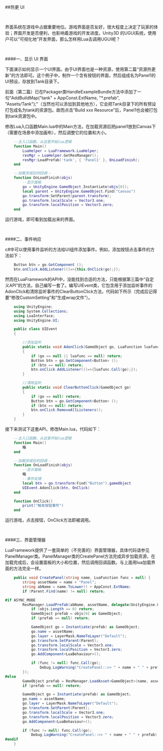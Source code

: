 ##热更 UI

&emsp;

界面系统在游戏中占据重要地位。游戏界面是否友好，很大程度上决定了玩家的体验；界面开发是否便利，也影响着游戏的开发进度。Unity3D 的UGUI系统，使用户可以“可视化地”开发界面，那么怎样用Lua去调用UGUI呢？

&emsp;

####一、显示 UI 界面

下面演示如何显示一个UI界面。由于UI界面也是一种资源，使用第二篇“资源热更新”的方法即可。这个例子中，制作一个含有按钮的界面，然后组成名为Panel1的UI预设，存放到Tank目录下。

前面（第二篇）已在Packager类HandleExampleBundle方法中添加了一句“AddBuildMap("tank" + AppConst.ExtName, "*.prefab", "Assets/Tank");”（当然也可以添加到其他地方），它会把Tank目录下的所有预设打包成名为tank的资源包。故而点击“Build xxx Resource”后，Panel1也会被打包到tank资源包中。

修改Lua入口函数Main.lua中的Main方法，在加载资源后把panel1放到Canvas下（需要在场景中添加画布），然后调整它的位置和大小。

```lua
    --主入口函数。从这里开始lua逻辑
    function Main()
        LuaHelper = LuaFramework.LuaHelper;
        resMgr = LuaHelper.GetResManager();
        resMgr:LoadPrefab('tank', { 'Panel1' }, OnLoadFinish);
    end

    --加载完成后的回调--
    function OnLoadFinish(objs)
        --显示面板
        go = UnityEngine.GameObject.Instantiate(objs[0]);
        local parent = UnityEngine.GameObject.Find("Canvas")
        go.transform:SetParent(parent.transform);
        go.transform.localScale = Vector3.one;
        go.transform.localPosition = Vector3.zero;
    end
```

运行游戏，即可看到加载出来的界面。

&emsp;

####二、事件响应

c#中可以使用事件监听的方法给UI组件添加事件。例如，添加按钮点击事件的方法如下：

```csharp
    Button btn = go.GetComponent ();
    btn.onClick.AddListener(()=>{this.OnClick(go);});
```

然而在LuaFramework的API中，没能找到合适的方法，只能根据第三篇中“自定义API”的方法，自己编写一套了。编写UIEvent类，它包含用于添加监听事件的AdonClick和清除监听事件的ClearButtonClick方法，代码如下所示（完成后记得要“修改CustomSetting”和“生成wrap文件”）。

```csharp
    using UnityEngine;
    using System.Collections;
    using LuaInterface;
    using UnityEngine.UI;

    public class UIEvent 
    {

        //添加监听
        public static void AdonClick(GameObject go, LuaFunction luafunc) 
        {
            if (go == null || luafunc == null) return;
            Button btn = go.GetComponent<Button> ();
            if (btn == null) return;
            btn.onClick.AddListener(()=>{luafunc.Call(go);});
        }

        //清除监听
        public static void ClearButtonClick(GameObject go) 
        {
            if (go == null) return;
            Button btn = go.GetComponent<Button> ();
            if (btn == null) return;
            btn.onClick.RemoveAllListeners();
        }
    }
```

接下来测试下这套API，修改Main.lua，代码如下：

```lua
    --主入口函数。从这里开始lua逻辑
    function Main()                                        
        略
    end

    --加载完成后的回调--
    function OnLoadFinish(objs)
        --显示面板
        略
        --事件处理
        local btn = go.transform:Find("Button").gameObject
        UIEvent.AdonClick(btn, OnClick)
    end

    function OnClick()
        print("触发按钮事件")
    end
```

运行游戏，点击按钮，OnClick方法即被调用。

&emsp;

####三、界面管理器

LuaFramework提供了一套简单的（不完善的）界面管理器，具体代码请参见PanelManager类。PanelManager类的CreatePanel方法完成异步加载资源，在加载完成后，会设置面板的大小和位置，然后调用回调函数。与上面用lua加载界面的方法完全一样。

```csharp
    public void CreatePanel(string name, LuaFunction func = null) {
        string assetName = name + "Panel";
        string abName = name.ToLower() + AppConst.ExtName;
        if (Parent.Find(name) != null) return;

#if ASYNC_MODE
        ResManager.LoadPrefab(abName, assetName, delegate(UnityEngine.Object[] objs) {
            if (objs.Length == 0) return;
            GameObject prefab = objs[0] as GameObject;
            if (prefab == null) return;

            GameObject go = Instantiate(prefab) as GameObject;
            go.name = assetName;
            go.layer = LayerMask.NameToLayer("Default");
            go.transform.SetParent(Parent);
            go.transform.localScale = Vector3.one;
            go.transform.localPosition = Vector3.zero;
            go.AddComponent<LuaBehaviour>();

            if (func != null) func.Call(go);
                Debug.LogWarning("CreatePanel::>> " + name + " " + prefab);
        });
#else
        GameObject prefab = ResManager.LoadAsset<GameObject>(name, assetName);
        if (prefab == null) return;

        GameObject go = Instantiate(prefab) as GameObject;
        go.name = assetName;
        go.layer = LayerMask.NameToLayer("Default");
        go.transform.SetParent(Parent);
        go.transform.localScale = Vector3.one;
        go.transform.localPosition = Vector3.zero;
        go.AddComponent<LuaBehaviour>();

        if (func != null) func.Call(go);
            Debug.LogWarning("CreatePanel::>> " + name + " " + prefab);
#endif
    }
```